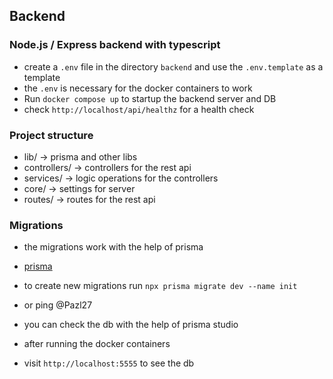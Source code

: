 ## Backend
### Node.js / Express backend with typescript
- create a `.env` file in the directory `backend` and use the `.env.template` as a template
- the `.env` is necessary for the docker containers to work
- Run `docker compose up` to startup the backend server and DB
- check `http://localhost/api/healthz` for a health check

### Project structure 
- lib/ -> prisma and other libs
- controllers/ -> controllers for the rest api
- services/ -> logic operations for the controllers
- core/ -> settings for server
- routes/ -> routes for the rest api

### Migrations
- the migrations work with the help of prisma
- [prisma](https://www.prisma.io/docs/guides/docker)
- to create new migrations run `npx prisma migrate dev --name init`
- or ping @Pazl27

- you can check the db with the help of prisma studio
- after running the docker containers
- visit `http://localhost:5555` to see the db
